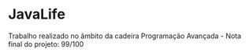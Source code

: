# JavaLife

Trabalho realizado no âmbito da cadeira Programação Avançada - Nota final do projeto: 99/100
